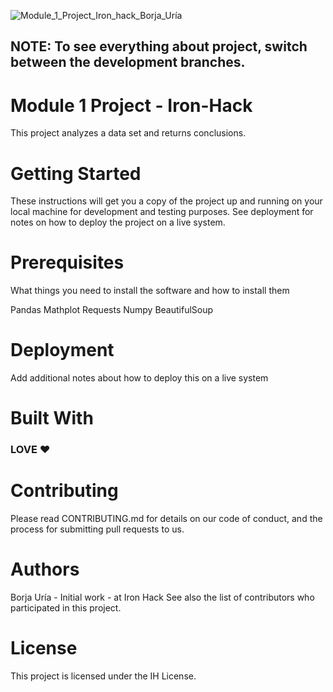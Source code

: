 ![Module_1_Project_Iron_hack_Borja_Uría](https://user-images.githubusercontent.com/45542785/74432906-ab3d4380-4e5f-11ea-9dc1-7be285b9b055.png)

## NOTE: To see everything about project, switch between the development branches.


# Module 1 Project - Iron-Hack

This project analyzes a data set and returns conclusions.

# Getting Started

These instructions will get you a copy of the project up and running on your local machine for development and testing purposes. See deployment for notes on how to deploy the project on a live system.

# Prerequisites

What things you need to install the software and how to install them

Pandas
Mathplot
Requests
Numpy
BeautifulSoup

# Deployment

Add additional notes about how to deploy this on a live system

# Built With

### LOVE ❤️

# Contributing

Please read CONTRIBUTING.md for details on our code of conduct, and the process for submitting pull requests to us.

# Authors

Borja Uría - Initial work - at Iron Hack
See also the list of contributors who participated in this project.

# License

This project is licensed under the IH License.
